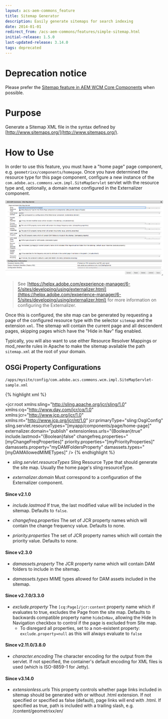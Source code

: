 ```yaml
---
layout: acs-aem-commons_feature
title: Sitemap Generator
description: Easily generate sitemaps for search indexing
date: 2014-01-01
redirect_from: /acs-aem-commons/features/simple-sitemap.html
initial-release: 1.5.0
last-updated-release: 3.14.0
tags: deprecated
---
```


# Deprecation notice

Please prefer the [Sitemap feature in AEM WCM Core Components](https://github.com/adobe/aem-core-wcm-components/issues/1697) when possible.


# Purpose

Generate a Sitemap XML file in the syntax defined by [http://www.sitemaps.org/](http://www.sitemaps.org/).

# How to Use

In order to use this feature, you must have a "home page" page component, e.g. `geometrixx/components/homepage`. Once you have determined the resource type for this page component, configure a new instance of the `com.adobe.acs.commons.wcm.impl.SiteMapServlet` servlet with the resource type and, optionally, a domain name configured in the Externalizer component.

![sitemap servlet configuration](images/config.png)

> See [https://helpx.adobe.com/experience-manager/6-5/sites/developing/using/externalizer.html](https://helpx.adobe.com/experience-manager/6-5/sites/developing/using/externalizer.html) for more information on configuring the Externalizer.

Once this is configured, the site map can be generated by requesting a page of the configured resource type with the selector `sitemap` and the extension `xml`. The sitemap will contain the current page and all descendent pages, skipping pages which have the "Hide in Nav" flag enabled.

Typically, you will also want to use either Resource Resolver Mappings or mod_rewrite rules in Apache to make the sitemap available the path `sitemap.xml` at the root of your domain.


## OSGi Property Configurations

`/apps/mysite/config/com.adobe.acs.commons.wcm.impl.SiteMapServlet-sample.xml`

{% highlight xml %}
<?xml version="1.0" encoding="UTF-8"?>
<jcr:root xmlns:sling="http://sling.apache.org/jcr/sling/1.0" xmlns:cq="http://www.day.com/jcr/cq/1.0"
    xmlns:jcr="http://www.jcp.org/jcr/1.0" xmlns:nt="http://www.jcp.org/jcr/nt/1.0"
    jcr:primaryType="sling:OsgiConfig"
    sling.servlet.resourceTypes="[myapp/components/page/home-page]"
    externalizer.domain="publish"
    extensionless.urls="{Boolean}true"
    include.lastmod="{Boolean}false"
    changefreq.properties="[myChangeFreqProperties]"
    priority.properties="[myPriorityProperties]"
    damassets.property="myDAMFoldersProperty"
    damassets.types="[myDAMAllowedMIMETypes]"
    />
{% endhighlight %}   


* *sling.servlet.resourceTypes* Sling Resource Type that should generate the site map. Usually the home page's sling:resourceType.

* *externalizer.domain* Must correspond to a configuration of the Externalizer component.

#### Since v2.1.0

* *include.lastmod* If true, the last modified value will be included in the sitemap. Defaults to `false`.

* *changefreq.properties* The set of JCR property names which will contain the change frequency value. Defaults to none.

* *priority.properties* The set of JCR property names which will contain the priority value. Defaults to none.

#### Since v2.3.0

* *damassets.property* The JCR property name which will contain DAM folders to include in the sitemap.

* *damassets.types* MIME types allowed for DAM assets included in the sitemap.

#### Since v2.7.0/3.3.0

* *exclude.property* The `[cq:Page]/jcr:content` property name which if evaluates to true, excludes the Page from the site map. Defaults to backwards compatible property name `hideInNav`, allowing the Hide In Navigation checkbox to control if the page is excluded from Site map.
  * To disregard all properties, set to a non-existent property: `exclude.property=null` as this will always evaluate to `false`

#### Since v2.11.0/3.8.0

* *character.encoding* The character encoding for the output from the servlet. If not specified, the container's default encoding for XML files is used (which is ISO-8859-1 for Jetty).

#### Since v3.14.0

* *extensionless.urls* This property controls whether page links included in sitemap should be generated with or without .html extension. If not specified or specified as false (default), page links will end with .html. If specified as true, path is included with a trailing slash, e.g. /content/geometrixx/en/
